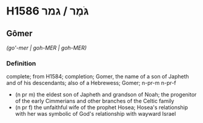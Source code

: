 # H1586 גֹּמֶר / גמר

## Gômer

_(go'-mer | ɡoh-MER | ɡoh-MER)_

### Definition

complete; from H1584; completion; Gomer, the name of a son of Japheth and of his descendants; also of a Hebrewess; Gomer; n-pr-m n-pr-f

- (n pr m) the eldest son of Japheth and grandson of Noah; the progenitor of the early Cimmerians and other branches of the Celtic family
- (n pr f) the unfaithful wife of the prophet Hosea; Hosea's relationship with her was symbolic of God's relationship with wayward Israel
